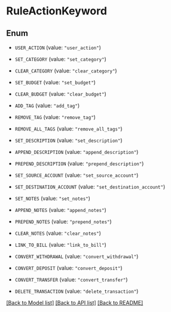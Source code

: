 # RuleActionKeyword

## Enum


* `USER_ACTION` (value: `"user_action"`)

* `SET_CATEGORY` (value: `"set_category"`)

* `CLEAR_CATEGORY` (value: `"clear_category"`)

* `SET_BUDGET` (value: `"set_budget"`)

* `CLEAR_BUDGET` (value: `"clear_budget"`)

* `ADD_TAG` (value: `"add_tag"`)

* `REMOVE_TAG` (value: `"remove_tag"`)

* `REMOVE_ALL_TAGS` (value: `"remove_all_tags"`)

* `SET_DESCRIPTION` (value: `"set_description"`)

* `APPEND_DESCRIPTION` (value: `"append_description"`)

* `PREPEND_DESCRIPTION` (value: `"prepend_description"`)

* `SET_SOURCE_ACCOUNT` (value: `"set_source_account"`)

* `SET_DESTINATION_ACCOUNT` (value: `"set_destination_account"`)

* `SET_NOTES` (value: `"set_notes"`)

* `APPEND_NOTES` (value: `"append_notes"`)

* `PREPEND_NOTES` (value: `"prepend_notes"`)

* `CLEAR_NOTES` (value: `"clear_notes"`)

* `LINK_TO_BILL` (value: `"link_to_bill"`)

* `CONVERT_WITHDRAWAL` (value: `"convert_withdrawal"`)

* `CONVERT_DEPOSIT` (value: `"convert_deposit"`)

* `CONVERT_TRANSFER` (value: `"convert_transfer"`)

* `DELETE_TRANSACTION` (value: `"delete_transaction"`)


[[Back to Model list]](../README.md#documentation-for-models) [[Back to API list]](../README.md#documentation-for-api-endpoints) [[Back to README]](../README.md)


